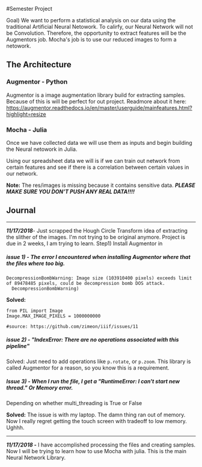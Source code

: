 #Semester Project 

Goal) We want to perform a statistical analysis on our data using the traditional Artificial Neural Netowork. To calirfy, our Neural Network will not be Convolution. Therefore, the opportunity to extract features will be the Augmentors job. 
Mocha's job is to use our reduced images to form a netowork. 


## The Architecture

### Augmentor - Python 
Augmentor is a image augmentation library build for extracting samples. Because of this is will be perfect for out project. 
Readmore about it here: https://augmentor.readthedocs.io/en/master/userguide/mainfeatures.html?highlight=resize		

### Mocha - Julia 
Once we have collected data we will use them as inputs and begin building the Neural netowork in Julia. 

Using our spreadsheet data we will is if we can train out network from certain features and see if there is a correlation between certain values in our network. 

**Note:** The res/images is missing because it contains sensitive data. ***PLEASE MAKE SURE YOU DON'T PUSH ANY REAL DATA!!!!***

## Journal 
---
***11/17/2018***- Just scrapped the Hough Circle Transform idea of extracting the slither of the images. I'm not trying to be original anymore. Project is due in 2 weeks, I am trying to learn. 
Step1) Install Augmentor in 

##### issue 1) - The error I encountered when installing Augmentor where that the files where too big. 

```
DecompressionBombWarning: Image size (103910400 pixels) exceeds limit of 89478485 pixels, could be decompression bomb DOS attack.
  DecompressionBombWarning)
```
**Solved:** 
```
from PIL import Image
Image.MAX_IMAGE_PIXELS = 1000000000

#source: https://github.com/zimeon/iiif/issues/11
```
##### issue 2) - "IndexError: There are no operations associated with this pipeline" 

Solved: Just need to add operations like `p.rotate`, or `p.zoom`. This library is called Augmentor for a reason, so you know this is a requirement. 

##### Issue 3) - When I run the file, I get a "RuntimeError: I can't start new thread." Or Memory error. 

Depending on whether multi_threading is True or False

**Solved:** The issue is with my laptop. The damn thing ran out of memory. Now I really regret getting the touch screen with tradeoff to low memory. Ughhh. 

--- 
***11/17/2018 -*** I have accomplished processing the files and creating samples. Now I will be trying to learn how to use Mocha with julia. This is the main Neural Network Library. 

